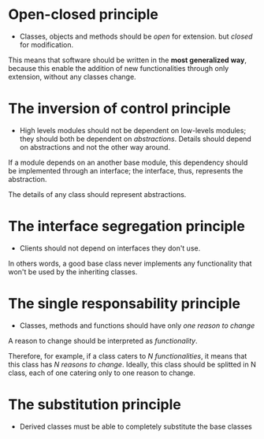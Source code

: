 # Open-closed principle

* Classes, objects and methods should be _open_ 
for extension. but _closed_ for modification.

This means that software should be written in the **most
generalized way**, because this enable the addition
of new functionalities through only extension, without
any classes change.

# The inversion of control principle

* High levels modules should not be dependent on
low-levels modules; they should both be dependent 
on _abstractions_. Details should depend on abstractions
and not the other way around.

If a module depends on an another base module,
this dependency should be implemented through 
an interface; the interface, thus, represents the
abstraction.

The details of any class should represent abstractions.

# The interface segregation principle

* Clients should not depend on interfaces they
don't use.

In others words, a good base class never implements
any functionality that won't be used by the 
inheriting classes.

# The single responsability principle

* Classes, methods and functions should have 
only _one reason to change_

A reason to change should be interpreted as 
*functionality*. 

Therefore, for example, if a class caters to
_N functionalities_, it means that this 
class has _N reasons to change_. Ideally, this 
class should be splitted in N class,
each of one catering only to one reason to change.

# The substitution principle

* Derived classes must be able to completely 
substitute the base classes  
 